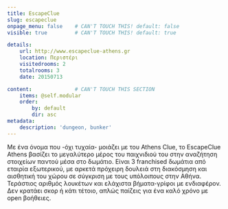 ```yaml
---
title: EscapeClue 
slug: escapeclue
onpage_menu: false    # CAN'T TOUCH THIS! default: false
visible: true         # CAN'T TOUCH THIS! default: true

details:
    url: http://www.escapeclue-athens.gr
    location: Περιστέρι
    visitedrooms: 2
    totalrooms: 3
    date: 20150713

content:              # CAN'T TOUCH THIS SECTION
    items: @self.modular
    order:
        by: default
        dir: asc
metadata:
    description: 'dungeon, bunker'
---
```


Με ένα όνομα που -όχι τυχαία- μοιάζει με του Athens Clue, το EscapeClue Athens βασίζει το μεγαλύτερο μέρος του παιχνιδιού του στην αναζήτηση στοιχείων παντού μέσα στο δωμάτιο. Είναι 3 franchised δωμάτια  από εταιρία εξωτερικού, με αρκετά πρόχειρη δουλειά στη διακόσμηση και αισθητική του χώρου σε σύγκριση με τους υπόλοιπους στην Αθήνα. Τεράστιος αριθμός λουκέτων και ελάχιστα βήματα-γρίφοι με ενδιαφέρον. Δεν κρατάει σκορ ή κάτι τέτοιο, απλώς παίζεις για ένα καλό χρόνο με open βοήθειες.